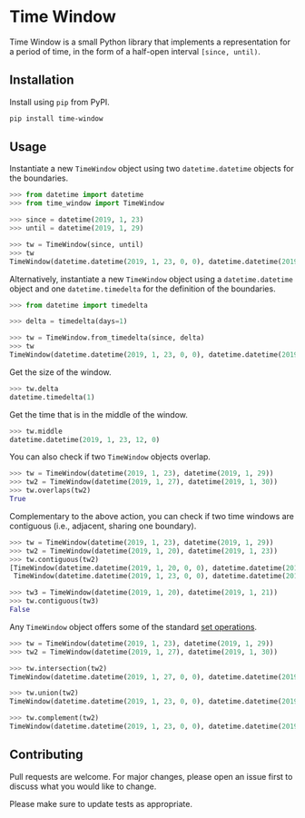 # Time Window

Time Window is a small Python library that implements a representation for a
period of time, in the form of a half-open interval `[since, until)`.

## Installation

Install using `pip` from PyPI.

```bash
pip install time-window
```

## Usage

Instantiate a new `TimeWindow` object using two `datetime.datetime` objects for
the boundaries.
```python
>>> from datetime import datetime
>>> from time_window import TimeWindow

>>> since = datetime(2019, 1, 23)
>>> until = datetime(2019, 1, 29)

>>> tw = TimeWindow(since, until)
>>> tw
TimeWindow(datetime.datetime(2019, 1, 23, 0, 0), datetime.datetime(2019, 1, 29, 0, 0))
```

Alternatively, instantiate a new `TimeWindow` object using a `datetime.datetime` object and one
`datetime.timedelta` for the definition of the boundaries.
```python
>>> from datetime import timedelta

>>> delta = timedelta(days=1)

>>> tw = TimeWindow.from_timedelta(since, delta)
>>> tw
TimeWindow(datetime.datetime(2019, 1, 23, 0, 0), datetime.datetime(2019, 1, 24, 0, 0))
```

Get the size of the window.
```python
>>> tw.delta
datetime.timedelta(1)
```

Get the time that is in the middle of the window.
```python
>>> tw.middle
datetime.datetime(2019, 1, 23, 12, 0)
```

You can also check if two `TimeWindow` objects overlap.
```python
>>> tw = TimeWindow(datetime(2019, 1, 23), datetime(2019, 1, 29))
>>> tw2 = TimeWindow(datetime(2019, 1, 27), datetime(2019, 1, 30))
>>> tw.overlaps(tw2)
True
```

Complementary to the above action, you can check if two time windows are
contiguous (i.e., adjacent, sharing one boundary).
```python
>>> tw = TimeWindow(datetime(2019, 1, 23), datetime(2019, 1, 29))
>>> tw2 = TimeWindow(datetime(2019, 1, 20), datetime(2019, 1, 23))
>>> tw.contiguous(tw2)
[TimeWindow(datetime.datetime(2019, 1, 20, 0, 0), datetime.datetime(2019, 1, 23, 0, 0)),
 TimeWindow(datetime.datetime(2019, 1, 23, 0, 0), datetime.datetime(2019, 1, 29, 0, 0))]

>>> tw3 = TimeWindow(datetime(2019, 1, 20), datetime(2019, 1, 21))
>>> tw.contiguous(tw3)
False
```

Any `TimeWindow` object offers some of the standard [set operations](https://docs.python.org/3.6/library/stdtypes.html#set).
```python
>>> tw = TimeWindow(datetime(2019, 1, 23), datetime(2019, 1, 29))
>>> tw2 = TimeWindow(datetime(2019, 1, 27), datetime(2019, 1, 30))

>>> tw.intersection(tw2)
TimeWindow(datetime.datetime(2019, 1, 27, 0, 0), datetime.datetime(2019, 1, 29, 0, 0))

>>> tw.union(tw2)
TimeWindow(datetime.datetime(2019, 1, 23, 0, 0), datetime.datetime(2019, 1, 30, 0, 0))

>>> tw.complement(tw2)
TimeWindow(datetime.datetime(2019, 1, 23, 0, 0), datetime.datetime(2019, 1, 27, 0, 0))
```

## Contributing

Pull requests are welcome. For major changes, please open an issue first to discuss what you would like to change.

Please make sure to update tests as appropriate.
